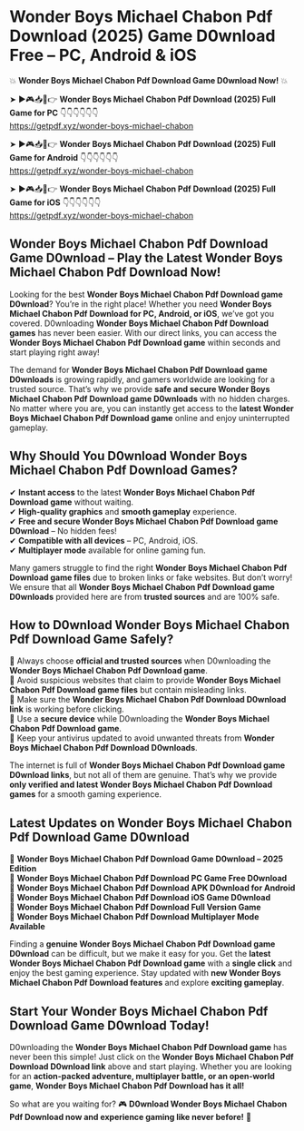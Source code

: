 # Wonder Boys Michael Chabon Pdf Download (2025) Game D0wnload Free – PC, Android & iOS

💥 **Wonder Boys Michael Chabon Pdf Download Game D0wnload Now!** 💥  

➤ ►🎮📥📱👉 **Wonder Boys Michael Chabon Pdf Download (2025) Full Game for PC** 👇👇👇👇👇👇  
https://getpdf.xyz/wonder-boys-michael-chabon  

➤ ►🎮📥📱👉 **Wonder Boys Michael Chabon Pdf Download (2025) Full Game for Android** 👇👇👇👇👇👇  
https://getpdf.xyz/wonder-boys-michael-chabon  

➤ ►🎮📥📱👉 **Wonder Boys Michael Chabon Pdf Download (2025) Full Game for iOS** 👇👇👇👇👇👇  
https://getpdf.xyz/wonder-boys-michael-chabon  

## Wonder Boys Michael Chabon Pdf Download Game D0wnload – Play the Latest Wonder Boys Michael Chabon Pdf Download Now!

Looking for the best **Wonder Boys Michael Chabon Pdf Download game D0wnload**? You’re in the right place! Whether you need **Wonder Boys Michael Chabon Pdf Download for PC, Android, or iOS**, we’ve got you covered. D0wnloading **Wonder Boys Michael Chabon Pdf Download games** has never been easier. With our direct links, you can access the **Wonder Boys Michael Chabon Pdf Download game** within seconds and start playing right away!  

The demand for **Wonder Boys Michael Chabon Pdf Download game D0wnloads** is growing rapidly, and gamers worldwide are looking for a trusted source. That’s why we provide **safe and secure Wonder Boys Michael Chabon Pdf Download game D0wnloads** with no hidden charges. No matter where you are, you can instantly get access to the **latest Wonder Boys Michael Chabon Pdf Download game** online and enjoy uninterrupted gameplay.  

## **Why Should You D0wnload Wonder Boys Michael Chabon Pdf Download Games?**  

✔ **Instant access** to the latest **Wonder Boys Michael Chabon Pdf Download game** without waiting.  
✔ **High-quality graphics** and **smooth gameplay** experience.  
✔ **Free and secure Wonder Boys Michael Chabon Pdf Download game D0wnload** – No hidden fees!  
✔ **Compatible with all devices** – PC, Android, iOS.  
✔ **Multiplayer mode** available for online gaming fun.  

Many gamers struggle to find the right **Wonder Boys Michael Chabon Pdf Download game files** due to broken links or fake websites. But don’t worry! We ensure that all **Wonder Boys Michael Chabon Pdf Download game D0wnloads** provided here are from **trusted sources** and are 100% safe.  

## **How to D0wnload Wonder Boys Michael Chabon Pdf Download Game Safely?**  

📌 Always choose **official and trusted sources** when D0wnloading the **Wonder Boys Michael Chabon Pdf Download game**.  
📌 Avoid suspicious websites that claim to provide **Wonder Boys Michael Chabon Pdf Download game files** but contain misleading links.  
📌 Make sure the **Wonder Boys Michael Chabon Pdf Download D0wnload link** is working before clicking.  
📌 Use a **secure device** while D0wnloading the **Wonder Boys Michael Chabon Pdf Download game**.  
📌 Keep your antivirus updated to avoid unwanted threats from **Wonder Boys Michael Chabon Pdf Download D0wnloads**.  

The internet is full of **Wonder Boys Michael Chabon Pdf Download game D0wnload links**, but not all of them are genuine. That’s why we provide **only verified and latest Wonder Boys Michael Chabon Pdf Download games** for a smooth gaming experience.  

## **Latest Updates on Wonder Boys Michael Chabon Pdf Download Game D0wnload**  

🔹 **Wonder Boys Michael Chabon Pdf Download Game D0wnload – 2025 Edition**  
🔹 **Wonder Boys Michael Chabon Pdf Download PC Game Free D0wnload**  
🔹 **Wonder Boys Michael Chabon Pdf Download APK D0wnload for Android**  
🔹 **Wonder Boys Michael Chabon Pdf Download iOS Game D0wnload**  
🔹 **Wonder Boys Michael Chabon Pdf Download Full Version Game**  
🔹 **Wonder Boys Michael Chabon Pdf Download Multiplayer Mode Available**  

Finding a **genuine Wonder Boys Michael Chabon Pdf Download game D0wnload** can be difficult, but we make it easy for you. Get the **latest Wonder Boys Michael Chabon Pdf Download game** with a **single click** and enjoy the best gaming experience. Stay updated with **new Wonder Boys Michael Chabon Pdf Download features** and explore **exciting gameplay**.  

## **Start Your Wonder Boys Michael Chabon Pdf Download Game D0wnload Today!**  

D0wnloading the **Wonder Boys Michael Chabon Pdf Download game** has never been this simple! Just click on the **Wonder Boys Michael Chabon Pdf Download D0wnload link** above and start playing. Whether you are looking for an **action-packed adventure, multiplayer battle, or an open-world game**, **Wonder Boys Michael Chabon Pdf Download has it all!**  

So what are you waiting for? 🎮 **D0wnload Wonder Boys Michael Chabon Pdf Download now and experience gaming like never before!** 🚀  